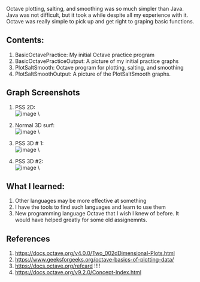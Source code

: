 Octave plotting, salting, and smoothing was so much simpler than Java. \
Java was not difficult, but it took a while despite all my experience with it. \
Octave was really simple to pick up and get right to graping basic functions. 

## Contents: 
1. BasicOctavePractice: My initial Octave practice program
2. BasicOctavePracticeOutput: A picture of my initial practice graphs
3. PlotSaltSmooth: Octave program for plotting, salting, and smoothing
4. PlotSaltSmoothOutput: A picture of the PlotSaltSmooth graphs.

## Graph Screenshots
1. PSS 2D: \
![image](https://github.com/user-attachments/assets/6c64389b-fc71-48b2-94ca-c7ff346ebb83) \

2. Normal 3D surf: \
![image](https://github.com/user-attachments/assets/a3c00045-a241-4058-bbba-935930539d44) \

3. PSS 3D # 1: \
![image](https://github.com/user-attachments/assets/0bcb73f4-d9ed-47a5-9f01-622978f1575a) \

4. PSS 3D #2: \
![image](https://github.com/user-attachments/assets/4a5fde93-38b2-4736-9550-6758ce5681af) \

   
## What I learned:
1. Other languages may be more effective at something
2. I have the tools to find such languages and learn to use them
3. New programming language Octave that I wish I knew of before. It would have helped greatly for some old assignemnts.

## References
1. https://docs.octave.org/v4.0.0/Two_002dDimensional-Plots.html  
2. https://www.geeksforgeeks.org/octave-basics-of-plotting-data/
3. https://docs.octave.org/refcard !!!!
4. https://docs.octave.org/v9.2.0/Concept-Index.html

